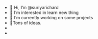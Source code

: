 - 👋 Hi, I’m @suriyarichard
- 👀 I’m interested in learn new thing 
- 🌱 I’m currently working on some projects
- 💞️Tons of ideas.
- 
- 

<!---
suriyarichard/suriyarichard is a ✨ special ✨ repository because its `README.md` (this file) appears on your GitHub profile.
You can click the Preview link to take a look at your changes.
--->
